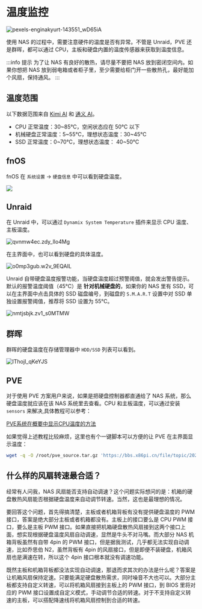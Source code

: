 # 温度监控

![pexels-enginakyurt-143551_wD65iA](https://img.slarker.me/wiki/pexels-enginakyurt-143551_wD65iA.jpg)

使用 NAS 的过程中，需要注意硬件的温度是否有异常。不管是 Unraid，PVE 还是群晖，都可以通过 CPU，主板和硬盘内置的温度传感器来获取到温度信息。

:::info 提示
为了让 NAS 有良好的散热，请尽量不要把 NAS 放到密闭空间内。如果你想把 NAS 放到弱电箱或者柜子里，至少需要给柜门开一些散热孔，最好能加个风扇，保持通风。
:::

## 温度范围

以下数据范围来自 [Kimi AI](https://kimi.moonshot.cn) 和 [通义 AI](https://tongyi.aliyun.com/)。

- CPU 正常温度：30~85℃，空闲状态应在 50℃ 以下
- 机械硬盘正常温度：5~55℃，理想状态温度：30~45℃
- SSD 正常温度：0~70℃，理想状态温度： 40~50℃

## fnOS

fnOS 在 `系统设置` -> `硬盘信息` 中可以看到硬盘温度。

![](https://img.slarker.me/wiki/20250320133543917.webp)

## Unraid

在 Unraid 中，可以通过 `Dynamix System Temperature` 插件来显示 CPU 温度、主板温度。

![qvnmw4ec.zdy_llo4Mg](https://img.slarker.me/wiki/qvnmw4ec.zdy_llo4Mg.png)

在主界面中，也可以看到硬盘的具体温度。

![o0mp3gub.w2v_9EQAIL](https://img.slarker.me/wiki/o0mp3gub.w2v_9EQAIL.png)

Unraid 自带硬盘温度报警功能，当硬盘温度超过预警阈值，就会发出警告提示。默认的报警温度阈值（45℃）是 **针对机械硬盘的**，如果你的 NAS 里有 SSD，可以在主界面中点击具体的 SSD 磁盘编号，到磁盘的 `S.M.A.R.T` 设置中对 SSD 单独设置报警阈值，推荐将 SSD 设置为 55℃。

![nmtjsbjk.zv1_s0MTMW](https://img.slarker.me/wiki/nmtjsbjk.zv1_s0MTMW.png)

## 群晖

群晖的硬盘温度在存储管理器中 `HDD/SSD` 列表可以看到。

![IThojI_qKeYJS](https://img.slarker.me/wiki/IThojI_qKeYJS.png)

## PVE

对于使用 PVE 方案用户来说，如果是把硬盘控制器都直通给了 NAS 系统，那么硬盘温度就应该在该 NAS 系统里去查看。CPU 和主板温度，可以通过安装 `sensors` 来解决,具体教程可以参考：

[PVE系统在概要中显示CPU温度的方法](https://tendcode.com/subject/article/pve-cpu-temperature/)

如果觉得上述教程比较麻烦，这里也有个一键脚本可以方便的让 PVE 在主界面显示温度：

```sh
wget -q -O /root/pve_source.tar.gz 'https://bbs.x86pi.cn/file/topic/2023-11-28/file/01ac88d7d2b840cb88c15cb5e19d4305b2.gz' && tar zxvf /root/pve_source.tar.gz && /root/./pve_source
```

## 什么样的风扇转速最合适？

经常有人问我，NAS 风扇能否支持自动调速？这个问题实际想问的是：机箱的硬盘散热风扇能否根据硬盘温度来自动调节转速。当然，这也是最理想的情况。

要回答这个问题，首先得搞清楚，主板或者机箱背板有没有提供硬盘温度的 PWM 接口，答案是绝大部分主板或者机箱都没有。主板上的接口要么是 CPU PWM 接口，要么是主板 PWM 接口。如果直接把机箱硬盘散热风扇接到这两个接口上面，想实现根据硬盘温度风扇自动调速，显然是牛头不对马嘴。而大部分 NAS 机箱背板虽然有自带 4pin 的 PWM 接口，但是据我测试，几乎都无法实现自动调速，比如乔思伯 N2，虽然背板有 4pin 的风扇接口，但是即便不装硬盘，机箱风扇也是满速在转，所以这个 4pin 接口根本就没有调速功能。

既然主板和机箱背板都没法实现自动调速，那退而求其次的办法是什么呢？答案是让机箱风扇保持定速。只要能满足硬盘散热需求，同时噪音不大也可以。大部分主板都支持自定义转速，可以将机箱风扇接到主板上的 PWM 接口，到 BIOS 里将对应的 PWM 接口设置成自定义模式，手动调节合适的转速。对于不支持自定义转速的主板，可以搭配降速线将机箱风扇控制到合适的转速。





